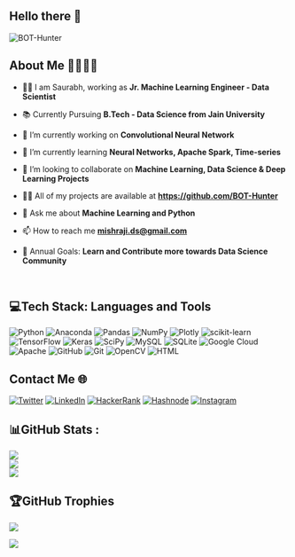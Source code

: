## Hello there 👋


<p align="left"> <img src="https://komarev.com/ghpvc/?username=bot-hunter&label=Profile%20views&color=0e75b6&style=flat" alt="BOT-Hunter" /> </p>



 ## About Me 👨‍💼👨‍💻
 
- 👨‍💻 I am Saurabh, working as **Jr. Machine Learning Engineer - Data Scientist**
     
- 📚 Currently Pursuing **B.Tech - Data Science from Jain University**

- 🔭 I’m currently working on **Convolutional Neural Network**

- 🌱 I’m currently learning **Neural Networks, Apache Spark, Time-series**

- 👯 I’m looking to collaborate on **Machine Learning, Data Science & Deep Learning Projects**

- 👨‍💻 All of my projects are available at **https://github.com/BOT-Hunter**

- 💬 Ask me about **Machine Learning and Python**

- 📫 How to reach me **mishraji.ds@gmail.com**

- 🎯 Annual Goals: **Learn and Contribute more towards Data Science Community**

<br/>

## 💻Tech Stack: Languages and Tools
 
![Python](https://img.shields.io/badge/python-3670A0?style=for-the-badge&logo=python&logoColor=ffdd54)
![Anaconda](https://img.shields.io/badge/Anaconda-%2344A833.svg?style=for-the-badge&logo=anaconda&logoColor=white) 
![Pandas](https://img.shields.io/badge/pandas-%23150458.svg?style=for-the-badge&logo=pandas&logoColor=white) 
![NumPy](https://img.shields.io/badge/numpy-%23013243.svg?style=for-the-badge&logo=numpy&logoColor=white)
![Plotly](https://img.shields.io/badge/Plotly-%233F4F75.svg?style=for-the-badge&logo=plotly&logoColor=white) 
![scikit-learn](https://img.shields.io/badge/scikit--learn-%23F7931E.svg?style=for-the-badge&logo=scikit-learn&logoColor=white)
![TensorFlow](https://img.shields.io/badge/TensorFlow-%23FF6F00.svg?style=for-the-badge&logo=TensorFlow&logoColor=white) 
![Keras](https://img.shields.io/badge/Keras-%23D00000.svg?style=for-the-badge&logo=Keras&logoColor=white) 
![SciPy](https://img.shields.io/badge/SciPy-%230C55A5.svg?style=for-the-badge&logo=scipy&logoColor=%white)
![MySQL](https://img.shields.io/badge/mysql-%2300f.svg?style=for-the-badge&logo=mysql&logoColor=white) 
![SQLite](https://img.shields.io/badge/sqlite-%2307405e.svg?style=for-the-badge&logo=sqlite&logoColor=white) 
![Google Cloud](https://img.shields.io/badge/Google%20Cloud-%234285F4.svg?style=for-the-badge&logo=google-cloud&logoColor=white) 
![Apache](https://img.shields.io/badge/apache-%23D42029.svg?style=for-the-badge&logo=apache&logoColor=white)
![GitHub](https://img.shields.io/badge/GitHub-100000?style=for-the-badge&logo=github&logoColor=white)
![Git](https://img.shields.io/badge/git-%23F05033.svg?style=for-the-badge&logo=git&logoColor=white)
![OpenCV](https://img.shields.io/badge/OpenCV-27338e?style=for-the-badge&logo=OpenCV&logoColor=white)
![HTML](https://img.shields.io/badge/HTML5-E34F26?style=for-the-badge&logo=html5&logoColor=white)

 
## Contact Me 🌐 

[![Twitter](https://img.shields.io/badge/Twitter-1DA1F2?style=for-the-badge&logo=twitter&logoColor=white)](https://twitter.com/geekmishraji)
[![LinkedIn](https://img.shields.io/badge/LinkedIn-0077B5?style=for-the-badge&logo=linkedin&logoColor=white)](https://www.linkedin.com/in/geekmishraji/)
[![HackerRank](https://img.shields.io/badge/-Hackerrank-2EC866?style=for-the-badge&logo=HackerRank&logoColor=white)](https://www.hackerrank.com/saurabh_nasaist)
[![Hashnode](https://img.shields.io/badge/Hashnode-2962FF?style=for-the-badge&logo=hashnode&logoColor=white)](https://blog.saurabhmishra.com.np/)
[![Instagram](https://img.shields.io/badge/Instagram-E4405F?style=for-the-badge&logo=instagram&logoColor=white)](https://www.instagram.com/geekmishraji/)


## 📊GitHub Stats :

![](https://github-readme-stats.vercel.app/api?username=bot-hunter&theme=react&hide_border=true&bg_color=0D1117&include_all_commits=false&count_private=false)<br/>
![](https://github-readme-streak-stats.herokuapp.com/?user=bot-hunter&theme=react&hide_border=true&bg_color=0D1117)<br/>
![](https://github-readme-stats.vercel.app/api/top-langs/?username=bot-hunter&theme=react&hide_border=true&bg_color=0D1117&include_all_commits=false&count_private=false&layout=compact)

## 🏆GitHub Trophies
![](https://github-profile-trophy.vercel.app/?username=bot-hunter&theme=radical&no-frame=false&no-bg=false&margin-w=4)


[![](https://visitcount.itsvg.in/api?id=bot-hunter&icon=0&color=0)](https://visitcount.itsvg.in)


